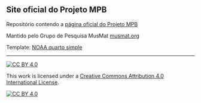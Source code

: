 ## Site oficial do Projeto MPB

Repositório contendo a [página oficial do Projeto MPB](https://projetompb.github.io/site/)

Mantido pelo Grupo de Pesquisa MusMat [musmat.org](https://musmat.org/)

Template: [NOAA quarto simple](https://nmfs-opensci.github.io/NOAA-quarto-simple/)

---

[![CC BY 4.0][cc-by-shield]][cc-by]

This work is licensed under a
[Creative Commons Attribution 4.0 International License][cc-by].

[![CC BY 4.0][cc-by-image]][cc-by]

[cc-by]: http://creativecommons.org/licenses/by/4.0/
[cc-by-image]: https://i.creativecommons.org/l/by/4.0/88x31.png
[cc-by-shield]: https://img.shields.io/badge/License-CC%20BY%204.0-lightgrey.svg
